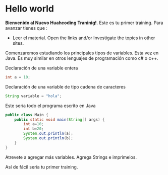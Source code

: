 # Hello world

**Bienvenido al Nuevo Huahcoding Traninig!**. Este es tu primer training. 
Para avanzar tienes que :
- Leer el material. Open the links and/or Investigate the topics in other sites.

Comenzaremos estudiando los principales tipos de variables. Esta vez en Java. Es muy similar en otros lenguajes de programación como c# o c++.

Declaración de una variable entera
```java
int a = 10;
```
Declaración de una variable de tipo cadena de caracteres
```java
String variable = "hola";
```

Este sería todo el programa escrito en Java
```java
public class Main {
    public static void main(String[] args) {
    	int a=10;
      	int b=20;
      	System.out.println(a);
      	System.out.println(b);
	}
}
```
Atrevete a agregar más variables. Agrega Strings e imprimelos.

Así de fácil sería tu primer training.
